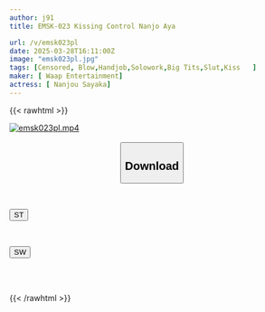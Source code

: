 ```yaml
---
author: j91
title: EMSK-023 Kissing Control Nanjo Aya

url: /v/emsk023pl
date: 2025-03-28T16:11:00Z
image: "emsk023pl.jpg"
tags: [Censored, Blow,Handjob,Solowork,Big Tits,Slut,Kiss	]
maker: [ Waap Entertainment]
actress: [ Nanjou Sayaka]
---
```



{{< rawhtml >}}

<div class="video" data-videoid="l2D6pB1vYBHvoA">
    <a href="javascript:;">
        <img src="/v/emsk023pl/emsk023pl.jpg" width="WIDTH" height="HEIGHT" alt="emsk023pl.mp4" loading="lazy">
    </a>
</div>

<script type="text/javascript" src="https://j91.asia/asset/on-demand-st.js"></script>

<br>
  <link rel="stylesheet" href="https://j91.asia/asset/bs5.css">
  
  <center>
  <button class="btn btn-primary" type="button" data-bs-toggle="collapse" data-bs-target=".multi-collapse" aria-expanded="false" aria-controls="multiCollapseExample1 multiCollapseExample2"><h2>Download</h2></button></center>
</p>
<div class="row">
  <div class="col">
    <div class="collapse multi-collapse" id="multiCollapseExample1">
      <div class="card card-body">
	      	      <br>
<div class="buttons">  
<p><a href="/v/emsk023pl/st.html" target="_blank"><button class="btn-hover color-3"><i class="fa fa-download"></i> ST</button></a></p></div>
    </div>
  </div>
</div>
  <div class="col">
    <div class="collapse multi-collapse" id="multiCollapseExample2">
      <div class="card card-body">
	      <br>
<div class="buttons">
<p><a href="/v/emsk023pl/sw.html" target="_blank"><button class="btn-hover color-2"><i class="fa fa-download"></i> SW</button></a></p></div>
<br><br>
      </div>
    </div>
  </div>
</div>

{{< /rawhtml >}}